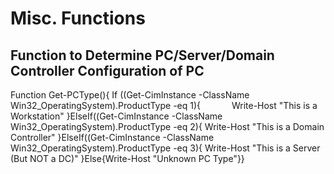 # Misc. Functions

## Function to Determine PC/Server/Domain Controller Configuration of PC

<p> Function Get-PCType(){
    If ((Get-CimInstance -ClassName Win32_OperatingSystem).ProductType -eq 1){
&emsp;&emsp;&emsp;      Write-Host "This is a Workstation"
     }ElseIf((Get-CimInstance -ClassName Win32_OperatingSystem).ProductType -eq 2){
      Write-Host "This is a Domain Controller"
    }ElseIf((Get-CimInstance -ClassName Win32_OperatingSystem).ProductType -eq 3){
      Write-Host "This is a Server (But NOT a DC)"
    }Else{Write-Host "Unknown PC Type"}}


